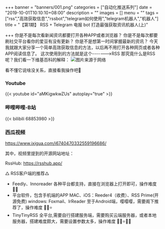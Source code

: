 +++
banner = "banners/001.png"
categories = ["自动化推送系列"]
date = "2019-10-01T10:10:10+08:00"
description = ""
images = []
menu = ""
tags = ["rss","高效获取信息","rssbot","telegram如何使用","telegram机器人","机器人"]
title = "【第1期】 RSS + Telegram 电报 bot 打造最强获取资讯机器人(上)"

+++
	你是不是每次看新闻资讯都要打开各种APP或者浏览器？
	你是不是每次都要刷社交平台看你的爱豆有没有更新？
	你是不是想第一时间掌握最新的资讯？
	今天我就跟大家分享一个简单高效获取信息的方法，以后再不用打开各种网页或者各种APP阅读信息了。
这次使用到的方法就是这个------->RSS
那究竟什么是RSS呢？我们看一下维基百科的解释：
![图片来源于网络](/01/01.jpg)

看不懂它说啥没关系，直接看我操作吧👻

### Youtube
{{< youtube id="aMKigwkwZUs" autoplay="true" >}}

### 哔哩哔哩-B站
{{< bilibili 68853980 >}}

### 西瓜视频
https://www.ixigua.com/i6740470332559196686/

其中，视频里提到的开源网站地址：

RssHub: https://rsshub.app/

△ RSS客户端的推荐△

- Feedly、Innoreader
各种平台都支持，直接在浏览器上打开即可，操作难度 🌟🌟
- 平台软件，包含手机端的APP
MAC、iOS：Reeder4（收费）、RSS Prime(开源免费)
windows: Foxmail、IrReader
至于Android端，嘤嘤嘤，需要阁下推荐了，操作难度 🌟🌟⭐
- TinyTinyRSS
全平台,需要自行搭建服务端，需要购买云端服务器，或者本地服务器，搭建难度颇大，需要设置参数太多，操作难度 🌟🌟⭐🌟🌟


